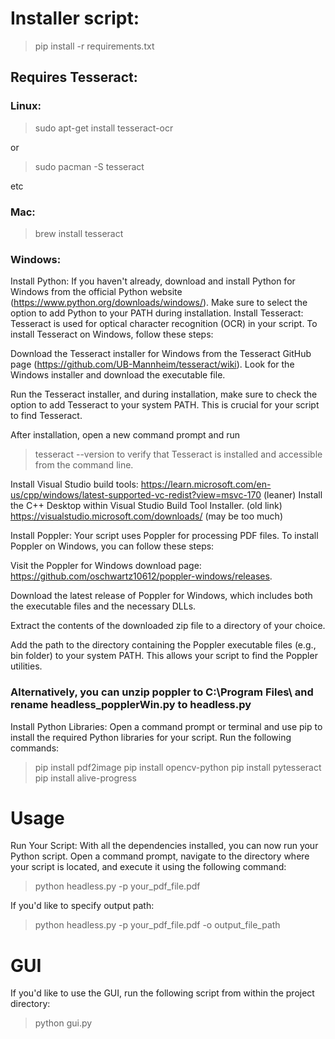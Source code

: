 

# Installer script:
>pip install -r requirements.txt

## Requires Tesseract:
### Linux: 
>sudo apt-get install tesseract-ocr

or
>sudo pacman -S tesseract

etc
### Mac: 
>brew install tesseract

### Windows:

Install Python:
If you haven't already, download and install Python for Windows from the official Python website (https://www.python.org/downloads/windows/). Make sure to select the option to add Python to your PATH during installation.
Install Tesseract:
Tesseract is used for optical character recognition (OCR) in your script. To install Tesseract on Windows, follow these steps:

Download the Tesseract installer for Windows from the Tesseract GitHub page (https://github.com/UB-Mannheim/tesseract/wiki). Look for the Windows installer and download the executable file.

Run the Tesseract installer, and during installation, make sure to check the option to add Tesseract to your system PATH. This is crucial for your script to find Tesseract.

After installation, open a new command prompt and run 
>tesseract --version
to verify that Tesseract is installed and accessible from the command line.


Install Visual Studio build tools:
https://learn.microsoft.com/en-us/cpp/windows/latest-supported-vc-redist?view=msvc-170 (leaner)
Install the C++ Desktop within Visual Studio Build Tool Installer.
(old link) https://visualstudio.microsoft.com/downloads/ (may be too much)


Install Poppler:
Your script uses Poppler for processing PDF files. To install Poppler on Windows, you can follow these steps:

Visit the Poppler for Windows download page: https://github.com/oschwartz10612/poppler-windows/releases.

Download the latest release of Poppler for Windows, which includes both the executable files and the necessary DLLs.

Extract the contents of the downloaded zip file to a directory of your choice.

Add the path to the directory containing the Poppler executable files (e.g., bin folder) to your system PATH. This allows your script to find the Poppler utilities.

### Alternatively, you can unzip poppler to C:\Program Files\ and rename headless_popplerWin.py to headless.py 

Install Python Libraries:
Open a command prompt or terminal and use pip to install the required Python libraries for your script. Run the following commands:

>pip install pdf2image
>pip install opencv-python
>pip install pytesseract
>pip install alive-progress



# Usage
Run Your Script:
With all the dependencies installed, you can now run your Python script. Open a command prompt, navigate to the directory where your script is located, and execute it using the following command:

>python headless.py -p your_pdf_file.pdf

If you'd like to specify output path:
>python headless.py -p your_pdf_file.pdf -o output_file_path
# GUI
If you'd like to use the GUI, run the following script from within the project directory:
> python gui.py




